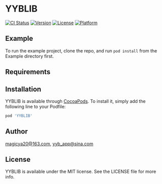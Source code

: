 # YYBLIB

[![CI Status](https://img.shields.io/travis/magicya20@163.com/YYBLIB.svg?style=flat)](https://travis-ci.org/magicya20@163.com/YYBLIB)
[![Version](https://img.shields.io/cocoapods/v/YYBLIB.svg?style=flat)](https://cocoapods.org/pods/YYBLIB)
[![License](https://img.shields.io/cocoapods/l/YYBLIB.svg?style=flat)](https://cocoapods.org/pods/YYBLIB)
[![Platform](https://img.shields.io/cocoapods/p/YYBLIB.svg?style=flat)](https://cocoapods.org/pods/YYBLIB)

## Example

To run the example project, clone the repo, and run `pod install` from the Example directory first.

## Requirements

## Installation

YYBLIB is available through [CocoaPods](https://cocoapods.org). To install
it, simply add the following line to your Podfile:

```ruby
pod 'YYBLIB'
```

## Author

magicya20@163.com, yyb_app@sina.com

## License

YYBLIB is available under the MIT license. See the LICENSE file for more info.
